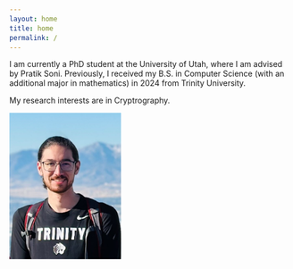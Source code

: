 ```yaml
---
layout: home
title: home
permalink: /
---
```


<div class="row">
  <div class="col-xs-8 col-sm-8 col-md-8 col-lg-8" markdown="1">
   I am currently a PhD student at the University of Utah, where I am advised by Pratik Soni. Previously, I received my B.S. in Computer Science (with an additional major in mathematics) in 2024 from Trinity University.

   My research interests are in Cryptrography.

  </div>
  <div class="col-xs-4 col-sm-4 col-md-4 col-lg-4">
    <img src="assets/me.jpg" alt="drawing" width="200"/>
  </div>
</div>
